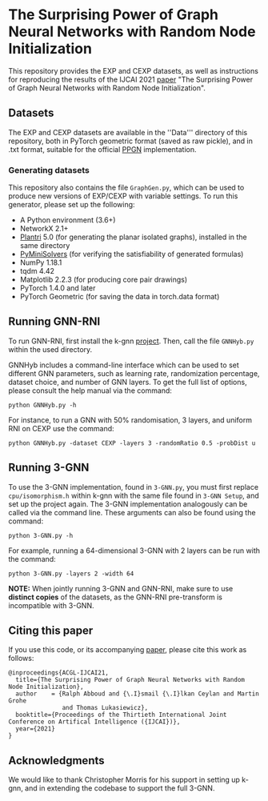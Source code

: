 # The Surprising Power of Graph Neural Networks with Random Node Initialization

This repository provides the EXP and CEXP datasets, as well as instructions for reproducing the results of the IJCAI 2021
[paper](https://arxiv.org/pdf/2010.01179.pdf) "The Surprising Power of Graph Neural Networks with Random Node Initialization".

## Datasets
The EXP and CEXP datasets are available in the ''Data''' directory of this repository, both in PyTorch
geometric format (saved as raw pickle), and in .txt format, suitable for the official [PPGN](https://github.com/hadarser/ProvablyPowerfulGraphNetworks) implementation.

### Generating datasets
This repository also contains the file ```GraphGen.py```, which can be used to produce new versions of EXP/CEXP with variable settings.
To run this generator, please set up the following:
- A Python environment (3.6+)
- NetworkX 2.1+
- [Plantri](http://users.cecs.anu.edu.au/~bdm/plantri/) 5.0 (for generating the planar isolated graphs), installed in the same directory
- [PyMiniSolvers](https://pyminisolvers.readthedocs.io/) (for verifying the satisfiability of generated formulas)
- NumPy 1.18.1
- tqdm 4.42
- Matplotlib 2.2.3 (for producing core pair drawings)
- PyTorch 1.4.0 and later 
- PyTorch Geometric (for saving the data in torch.data format)

## Running GNN-RNI
To run GNN-RNI, first install the k-gnn [project](https://github.com/chrsmrrs/k-gnn/). Then, call the file ```GNNHyb.py``` within the used directory.

GNNHyb includes a command-line interface which can be used to set different GNN parameters, such as learning rate,
randomization percentage, dataset choice, and number of GNN layers. To get the full list of options, please consult the help manual via the command:

```python GNNHyb.py -h```

For instance, to run a GNN with 50% randomisation, 3 layers, and uniform RNI on CEXP use the command:

```python GNNHyb.py -dataset CEXP -layers 3 -randomRatio 0.5 -probDist u```

## Running 3-GNN
To use the 3-GNN implementation, found in ```3-GNN.py```, you must first replace ```cpu/isomorphism.h``` within k-gnn with the same file found in ```3-GNN Setup```, and set up the project again. 
The 3-GNN implementation analogously can be called via the command line. These arguments can also be found using the command: 

```python 3-GNN.py -h```

For example, running a 64-dimensional 3-GNN with 2 layers can be run with the command: 

```python 3-GNN.py -layers 2 -width 64```

**NOTE:** When jointly running 3-GNN and GNN-RNI, make sure to use **distinct copies** of the datasets, as the GNN-RNI pre-transform is incompatible with 3-GNN.
## Citing this paper
If you use this code, or its accompanying [paper](https://arxiv.org/pdf/2010.01179), please cite this work as follows:

```
@inproceedings{ACGL-IJCAI21,
  title={The Surprising Power of Graph Neural Networks with Random Node Initialization},
  author    = {Ralph Abboud and {\.I}smail {\.I}lkan Ceylan and Martin Grohe 
               and Thomas Lukasiewicz},
  booktitle={Proceedings of the Thirtieth International Joint Conference on Artifical Intelligence ({IJCAI})},
  year={2021}
}
```

## Acknowledgments
We would like to thank Christopher Morris for his support in setting up k-gnn, and in extending the codebase to support the full 3-GNN.

